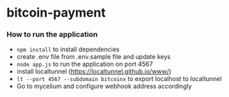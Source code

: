 # bitcoin-payment

### How to run the application
 - `npm install` to install dependencies
 - create .env file from .env.sample file and update keys
 - `node app.js` to run the application on port 4567
 - install localtunnel (https://localtunnel.github.io/www/)
 - `lt --port 4567 --subdomain bitcoinx` to export localhost to localtunnel
 - Go to mycelium and configure webhook address accordingly
 